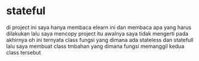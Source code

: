 # stateful
di project ini saya hanya membaca elearn ini dan membaca apa yang harus dilakukan 
lalu saya mencopy project itu awalnya saya tidak mengerti pada akhirnya oh ini ternyata class fungsi yang dimana ada stateless dan statefull
lalu saya membuat class tmbahan yang dimana fungsi memanggil kedua class tersebut

